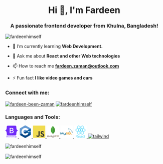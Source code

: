 <h1 align="center">Hi 👋, I'm Fardeen</h1>
<h3 align="center">A passionate frontend developer from Khulna, Bangladesh!</h3>

<p align="left"> <img src="https://komarev.com/ghpvc/?username=fardeenhimself&label=Profile%20views&color=0e75b6&style=flat" alt="fardeenhimself" /> </p>

- 🌱 I’m currently learning **Web Development.**

- 💬 Ask me about **React and other Web technologies**

- 📫 How to reach me **fardeen.zaman@outlook.com**

- ⚡ Fun fact **I like video games and cars**

<h3 align="left">Connect with me:</h3>
<p align="left">
<a href="https://linkedin.com/in/fardeen-been-zaman" target="blank"><img align="center" src="https://raw.githubusercontent.com/rahuldkjain/github-profile-readme-generator/master/src/images/icons/Social/linked-in-alt.svg" alt="fardeen-been-zaman" height="30" width="40" /></a>
<a href="https://discord.gg/fardeenhimself" target="blank"><img align="center" src="https://raw.githubusercontent.com/rahuldkjain/github-profile-readme-generator/master/src/images/icons/Social/discord.svg" alt="fardeenhimself" height="30" width="40" /></a>
</p>

<h3 align="left">Languages and Tools:</h3>
<p align="left"> <a href="https://getbootstrap.com" target="_blank" rel="noreferrer"> <img src="https://raw.githubusercontent.com/devicons/devicon/master/icons/bootstrap/bootstrap-plain-wordmark.svg" alt="bootstrap" width="40" height="40"/> </a> <a href="https://www.w3schools.com/cpp/" target="_blank" rel="noreferrer"> <img src="https://raw.githubusercontent.com/devicons/devicon/master/icons/cplusplus/cplusplus-original.svg" alt="cplusplus" width="40" height="40"/> </a> <a href="https://developer.mozilla.org/en-US/docs/Web/JavaScript" target="_blank" rel="noreferrer"> <img src="https://raw.githubusercontent.com/devicons/devicon/master/icons/javascript/javascript-original.svg" alt="javascript" width="40" height="40"/> </a> <a href="https://www.mongodb.com/" target="_blank" rel="noreferrer"> <img src="https://raw.githubusercontent.com/devicons/devicon/master/icons/mongodb/mongodb-original-wordmark.svg" alt="mongodb" width="40" height="40"/> </a> <a href="https://www.mysql.com/" target="_blank" rel="noreferrer"> <img src="https://raw.githubusercontent.com/devicons/devicon/master/icons/mysql/mysql-original-wordmark.svg" alt="mysql" width="40" height="40"/> </a> <a href="https://reactjs.org/" target="_blank" rel="noreferrer"> <img src="https://raw.githubusercontent.com/devicons/devicon/master/icons/react/react-original-wordmark.svg" alt="react" width="40" height="40"/> </a> <a href="https://tailwindcss.com/" target="_blank" rel="noreferrer"> <img src="https://www.vectorlogo.zone/logos/tailwindcss/tailwindcss-icon.svg" alt="tailwind" width="40" height="40"/> </a> </p>

<p><img align="center" src="https://github-readme-stats.vercel.app/api/top-langs?username=fardeenhimself&show_icons=true&locale=en&layout=compact" alt="fardeenhimself" /></p>

<p><img align="center" src="https://github-readme-streak-stats.herokuapp.com/?user=fardeenhimself&" alt="fardeenhimself" /></p>

